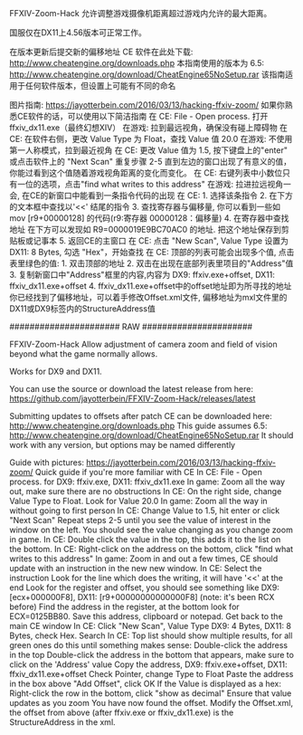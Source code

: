 FFXIV-Zoom-Hack
允许调整游戏摄像机距离超过游戏内允许的最大距离。

国服仅在DX11上4.56版本可正常工作。


在版本更新后提交新的偏移地址
CE 软件在此处下载: http://www.cheatengine.org/downloads.php 本指南使用的版本为 6.5: http://www.cheatengine.org/download/CheatEngine65NoSetup.rar 该指南适用于任何软件版本，但设置上可能有不同的命名

图片指南: https://jayotterbein.com/2016/03/13/hacking-ffxiv-zoom/
如果你熟悉CE软件的话，可以使用以下简洁指南
在 CE: File - Open process. 打开 ffxiv_dx11.exe（最终幻想XIV）
在游戏: 拉到最远视角，确保没有碰上障碍物
在 CE: 在软件右侧，更改 Value Type 为 Float，查找 Value 值 20.0
在游戏: 不使用第一人称模式，拉到最近视角
在 CE: 更改 Value 值为 1.5, 按下键盘上的"enter" 或点击软件上的 "Next Scan"
重复步骤 2-5 直到左边的窗口出现了有意义的值，你能过看到这个值随着游戏视角距离的变化而变化。
在 CE: 右键列表中小数位只有一位的选项，点击"find what writes to this address"
在游戏: 拉进拉远视角一会, 在CE的新窗口中能看到一条指令代码的出现
在 CE:  1. 选择该条指令  2. 在下方的文本框中查找以'<<' 结尾的指令  3. 查找寄存器与偏移量, 你可以看到一些如mov [r9+00000128] 的代码(r9:寄存器 00000128：偏移量)  4. 在寄存器中查找地址 在下方可以发现如 R9=0000019E9BC70AC0 的地址. 把这个地址保存到剪贴板或记事本  5. 返回CE的主窗口
在 CE: 点击 "New Scan", Value Type 设置为 DX11: 8 Bytes, 勾选 "Hex"，开始查找
在 CE: 顶部的列表可能会出现多个值, 点击表里绿色的值:  1. 双击顶部的地址  2. 双击在出现在底部列表里项目的"Address"值  3. 复制新窗口中"Address"框里的内容,内容为 DX9: ffxiv.exe+offset, DX11: ffxiv_dx11.exe+offset  4. ffxiv_dx11.exe+offset中的offset地址即为所寻找的地址
你已经找到了偏移地址，可以着手修改Offset.xml文件, 偏移地址为mxl文件里的DX11或DX9标签内的StructureAddress值

###################### RAW ######################

FFXIV-Zoom-Hack
Allow adjustment of camera zoom and field of vision beyond what the game normally allows.

Works for DX9 and DX11.

You can use the source or download the latest release from here: https://github.com/jayotterbein/FFXIV-Zoom-Hack/releases/latest

Submitting updates to offsets after patch
CE can be downloaded here: http://www.cheatengine.org/downloads.php This guide assumes 6.5: http://www.cheatengine.org/download/CheatEngine65NoSetup.rar It should work with any version, but options may be named differently

Guide with pictures: https://jayotterbein.com/2016/03/13/hacking-ffxiv-zoom/
Quick guide if you're more familiar with CE
In CE: File - Open process. for DX9: ffxiv.exe, DX11: ffxiv_dx11.exe
In game: Zoom all the way out, make sure there are no obstructions
In CE: On the right side, change Value Type to Float. Look for Value 20.0
In game: Zoom all the way in without going to first person
In CE: Change Value to 1.5, hit enter or click "Next Scan"
Repeat steps 2-5 until you see the value of interest in the window on the left. You should see the value changing as you change zoom in game.
In CE: Double click the value in the top, this adds it to the list on the bottom.
In CE: Right-click on the address on the bottom, click "find what writes to this address"
In game: Zoom in and out a few times, CE should update with an instruction in the new new window.
In CE:
Select the instruction
Look for the line which does the writing, it will have '<<' at the end
Look for the register and offset, you should see something like DX9: [ecx+000000F8], DX11: [r9+00000000000000F8] (note: it's been RCX before)
Find the address in the register, at the bottom look for ECX=0125BB80. Save this address, clipboard or notepad.
Get back to the main CE window
In CE: Click "New Scan", Value Type DX9: 4 Bytes, DX11: 8 Bytes, check Hex. Search
In CE: Top list should show multiple results, for all green ones do this until something makes sense:
Double-click the address in the top
Double-click the address in the bottom that appears, make sure to click on the 'Address' value
Copy the address, DX9: ffxiv.exe+offset, DX11: ffxiv_dx11.exe+offset
Check Pointer, change Type to Float
Paste the address in the box above "Add Offset", click OK
If the Value is displayed as a hex: Right-click the row in the bottom, click "show as decimal"
Ensure that value updates as you zoom
You have now found the offset. Modify the Offset.xml, the offset from above (after ffxiv.exe or ffxiv_dx11.exe) is the StructureAddress in the xml.
